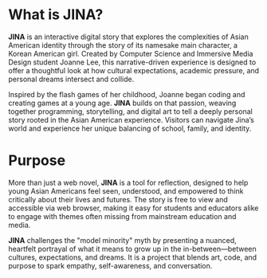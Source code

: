 # What is JINA?

**JINA** is an interactive digital story that explores the complexities of Asian American identity through the story of its namesake main character, a Korean American girl. Created by Computer Science and Immersive Media Design student Joanne Lee, this narrative-driven experience is designed to offer a thoughtful look at how cultural expectations, academic pressure, and personal dreams intersect and collide.

Inspired by the flash games of her childhood, Joanne began coding and creating games at a young age. **JINA** builds on that passion, weaving together programming, storytelling, and digital art to tell a deeply personal story rooted in the Asian American experience. Visitors can navigate Jina’s world and experience her unique balancing of school, family, and identity.

# Purpose

More than just a web novel, **JINA** is a tool for reflection, designed to help young Asian Americans feel seen, understood, and empowered to think critically about their lives and futures. The story is free to view and accessible via web browser, making it easy for students and educators alike to engage with themes often missing from mainstream education and media.

**JINA** challenges the "model minority" myth by presenting a nuanced, heartfelt portrayal of what it means to grow up in the in-between—between cultures, expectations, and dreams. It is a project that blends art, code, and purpose to spark empathy, self-awareness, and conversation.
